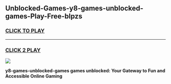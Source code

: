 
## Unblocked-Games-y8-games-unblocked-games-Play-Free-blpzs
<h3>
<a href="https://premium76.site?title=y8-games-unblocked-games&ref=15A">CLICK TO PLAY</a></h3>
<hr>

<h3>
<a href="https://premium76.site?title=y8-games-unblocked-games&ref=15A">CLICK 2 PLAY</a>
  
</h3>

<a href="https://premium76.site?title=y8-games-unblocked-games&ref=15A"><img src="https://clearcache.store/games.png"></a>


**y8-games-unblocked-games games unblocked: Your Gateway to Fun and Accessible Online Gaming**
